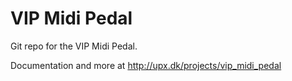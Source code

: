 # VIP Midi Pedal

Git repo for the VIP Midi Pedal.

Documentation and more at http://upx.dk/projects/vip_midi_pedal
